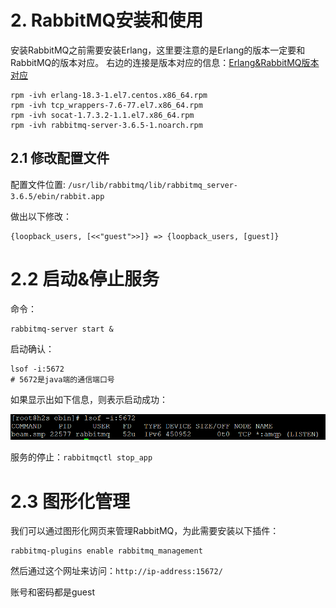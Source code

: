 # 2. RabbitMQ安装和使用

安装RabbitMQ之前需要安装Erlang，这里要注意的是Erlang的版本一定要和RabbitMQ的版本对应。
右边的连接是版本对应的信息：[Erlang&RabbitMQ版本对应](https://www.rabbitmq.com/which-erlang.html)

```shell
rpm -ivh erlang-18.3-1.el7.centos.x86_64.rpm
rpm -ivh tcp_wrappers-7.6-77.el7.x86_64.rpm
rpm -ivh socat-1.7.3.2-1.1.el7.x86_64.rpm
rpm -ivh rabbitmq-server-3.6.5-1.noarch.rpm
```

## 2.1 修改配置文件

配置文件位置: `/usr/lib/rabbitmq/lib/rabbitmq_server-3.6.5/ebin/rabbit.app`

做出以下修改：
```text
{loopback_users, [<<"guest">>]} => {loopback_users, [guest]}
```

# 2.2 启动&停止服务

命令：
```text
rabbitmq-server start &
```

启动确认：
```text
lsof -i:5672
# 5672是java端的通信端口号
```

如果显示出如下信息，则表示启动成功：

![avatar](https://raw.githubusercontent.com/hsk287416/LinuxNote/master/imgs/20181021072155.png)

服务的停止：`rabbitmqctl stop_app`

# 2.3 图形化管理

我们可以通过图形化网页来管理RabbitMQ，为此需要安装以下插件：

```text
rabbitmq-plugins enable rabbitmq_management
```

然后通过这个网址来访问：`http://ip-address:15672/`

账号和密码都是guest
